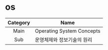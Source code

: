# os

| Category | Name |
|:--------:|------|
| Main | Operating System Concepts |
| Sub | 운영체제와 정보기술의 원리 |

